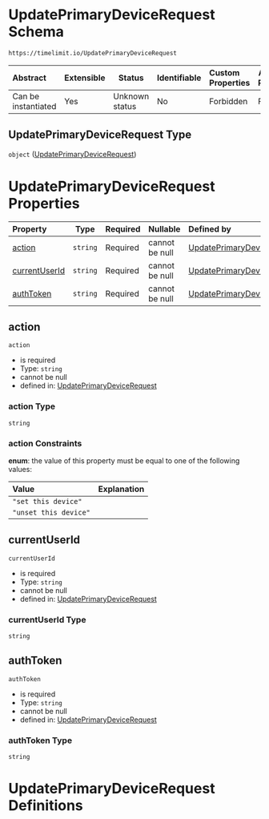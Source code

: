 # UpdatePrimaryDeviceRequest Schema

```txt
https://timelimit.io/UpdatePrimaryDeviceRequest
```




| Abstract            | Extensible | Status         | Identifiable | Custom Properties | Additional Properties | Access Restrictions | Defined In                                                                                              |
| :------------------ | ---------- | -------------- | ------------ | :---------------- | --------------------- | ------------------- | ------------------------------------------------------------------------------------------------------- |
| Can be instantiated | Yes        | Unknown status | No           | Forbidden         | Forbidden             | none                | [UpdatePrimaryDeviceRequest.schema.json](UpdatePrimaryDeviceRequest.schema.json "open original schema") |

## UpdatePrimaryDeviceRequest Type

`object` ([UpdatePrimaryDeviceRequest](updateprimarydevicerequest.md))

# UpdatePrimaryDeviceRequest Properties

| Property                        | Type     | Required | Nullable       | Defined by                                                                                                                                                            |
| :------------------------------ | -------- | -------- | -------------- | :-------------------------------------------------------------------------------------------------------------------------------------------------------------------- |
| [action](#action)               | `string` | Required | cannot be null | [UpdatePrimaryDeviceRequest](updateprimarydevicerequest-properties-action.md "https&#x3A;//timelimit.io/UpdatePrimaryDeviceRequest#/properties/action")               |
| [currentUserId](#currentuserid) | `string` | Required | cannot be null | [UpdatePrimaryDeviceRequest](updateprimarydevicerequest-properties-currentuserid.md "https&#x3A;//timelimit.io/UpdatePrimaryDeviceRequest#/properties/currentUserId") |
| [authToken](#authtoken)         | `string` | Required | cannot be null | [UpdatePrimaryDeviceRequest](updateprimarydevicerequest-properties-authtoken.md "https&#x3A;//timelimit.io/UpdatePrimaryDeviceRequest#/properties/authToken")         |

## action




`action`

-   is required
-   Type: `string`
-   cannot be null
-   defined in: [UpdatePrimaryDeviceRequest](updateprimarydevicerequest-properties-action.md "https&#x3A;//timelimit.io/UpdatePrimaryDeviceRequest#/properties/action")

### action Type

`string`

### action Constraints

**enum**: the value of this property must be equal to one of the following values:

| Value                 | Explanation |
| :-------------------- | ----------- |
| `"set this device"`   |             |
| `"unset this device"` |             |

## currentUserId




`currentUserId`

-   is required
-   Type: `string`
-   cannot be null
-   defined in: [UpdatePrimaryDeviceRequest](updateprimarydevicerequest-properties-currentuserid.md "https&#x3A;//timelimit.io/UpdatePrimaryDeviceRequest#/properties/currentUserId")

### currentUserId Type

`string`

## authToken




`authToken`

-   is required
-   Type: `string`
-   cannot be null
-   defined in: [UpdatePrimaryDeviceRequest](updateprimarydevicerequest-properties-authtoken.md "https&#x3A;//timelimit.io/UpdatePrimaryDeviceRequest#/properties/authToken")

### authToken Type

`string`

# UpdatePrimaryDeviceRequest Definitions
